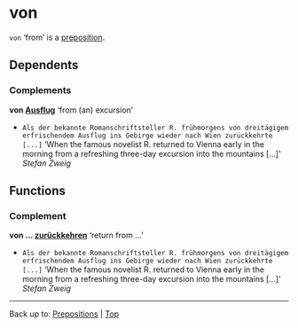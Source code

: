 # von

`von` ‘from’ is a [preposition](index.md).

## Dependents

### Complements

**von [Ausflug](../nouns/a/au/Ausflug.md)** ‘from (an) excursion’
- `Als der bekannte Romanschriftsteller R. frühmorgens von dreitägigem erfrischendem Ausflug ins Gebirge wieder nach Wien zurückkehrte [...]` ‘When the famous novelist R. returned to Vienna early in the morning from a refreshing three-day excursion into the mountains [...]’ *Stefan Zweig*

## Functions

### Complement

**von ... [zurückkehren](../verbs/z/zu/zurueckkehren.md)** ‘return from ...’
- `Als der bekannte Romanschriftsteller R. frühmorgens von dreitägigem erfrischendem Ausflug ins Gebirge wieder nach Wien zurückkehrte [...]` ‘When the famous novelist R. returned to Vienna early in the morning from a refreshing three-day excursion into the mountains [...]’ *Stefan Zweig*

----

Back up to: [Prepositions](index.md) | [Top](../index.md)
